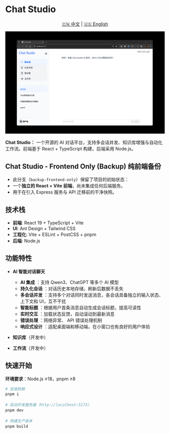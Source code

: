 # Chat Studio

<div align="center">
  <p>
    <a href="#中文">🇨🇳 中文</a> | 
    <a href="README.en.md">🇺🇸 English</a>
  </p>
</div>

<div align="center">
  <img src="./public/images/Chat-Studio.png" alt="Chat Studio" width="1000" />
</div>

**Chat Studio：** 一个开源的 AI 对话平台，支持多会话并发、知识库增强与自动化工作流。前端基于 React + TypeScript 构建，后端采用 Node.js。

## Chat Studio - Frontend Only (Backup) 纯前端备份

- 此分支（`backup-frontend-only`）保留了项目的初始状态：
- 一个**独立的 React + Vite 前端**，尚未集成任何后端服务。
- 用于在引入 Express 服务与 API 迁移前的干净快照。

## 技术栈

- **前端**: React 19 + TypeScript + Vite
- **UI**: Ant Design + Tailwind CSS
- **工程化**: Vite + ESLint + PostCSS + pnpm
- **后端**: Node.js

## 功能特性

- **AI 智能对话聊天**

  - **AI 集成** ：支持 Qwen3、ChatGPT 等多个 AI 模型
  - **持久化会话** ：对话历史本地存储，刷新后数据不丢失
  - **多会话并发** ：支持多个对话同时发送消息，各会话具备独立的输入状态、上下文和 UI，互不干扰
  - **智能标题** ：根据用户首条消息自动生成会话标题，提高可读性
  - **实时交互** ：加载状态反馈，自动滚动到最新消息
  - **错误处理** ：网络异常、 API 错误处理机制
  - **响应式设计** ：适配桌面端和移动端，在小窗口也有良好的用户体验

- **知识库**（开发中）
- **工作流**（开发中）

## 快速开始

**环境要求**：Node.js ≥18，pnpm ≥8

```bash
# 安装依赖
pnpm i

# 启动开发服务器（http://localhost:5173）
pnpm dev

# 构建生产版本
pnpm build
```

